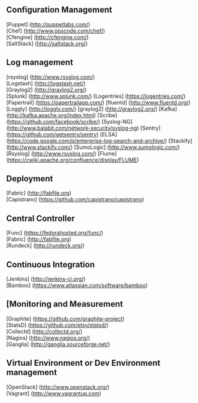 
Configuration Management
-
[Puppet] (http://puppetlabs.com/)  
[Chef] (http://www.opscode.com/chef/)  
[Cfengine] (http://cfengine.com/)  
[SaltStack] (http://saltstack.org/)  

Log management
-
[rsyslog] (http://www.rsyslog.com/)  
[Logstash] (http://logstash.net/)  
[Graylog2] (http://graylog2.org/)  
[Splunk] (http://www.splunk.com/)
[Logentries] (https://logentries.com/)
[Papertrail] (https://papertrailapp.com/)
[fluentd] (http://www.fluentd.org/)
[Loggly] (http://loggly.com/)
[graylog2] (http://graylog2.org/)
[Kafka] (http://kafka.apache.org/index.html)
[Scribe] (https://github.com/facebook/scribe/)
[Syslog-NG] (http://www.balabit.com/network-security/syslog-ng)
[Sentry] (https://github.com/getsentry/sentry)
[ELSA] (https://code.google.com/p/enterprise-log-search-and-archive/)
[Stackify] (http://www.stackify.com/)
[SumoLogic] (http://www.sumologic.com/)
[Rsyslog] (http://www.rsyslog.com/)
[Flume] (https://cwiki.apache.org/confluence/display/FLUME)

Deployment
-
[Fabric] (http://fabfile.org)  
[Capistrano] (https://github.com/capistrano/capistrano)  

Central Controller
-
[Func] (https://fedorahosted.org/func/)  
[Fabric] (http://fabfile.org)  
[Rundeck] (http://rundeck.org/)

Continuous Integration
-
[Jenkins] (http://jenkins-ci.org/)  
[Bamboo] (https://www.atlassian.com/software/bamboo)

[Monitoring and Measurement
-
[Graphite] (https://github.com/graphite-project)  
[StatsD] (https://github.com/etsy/statsd/)  
[Collectd] (http://collectd.org/)  
[Nagios] (http://www.nagios.org/)  
[Ganglia] (http://ganglia.sourceforge.net/)  

Virtual Environment or Dev Environment management
-
[OpenStack] (http://www.openstack.org/)  
[Vagrant] (http://www.vagrantup.com)  
